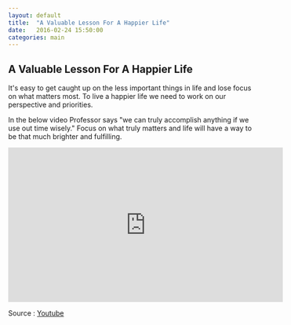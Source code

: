 ```yaml
---
layout: default
title:  "A Valuable Lesson For A Happier Life"
date:   2016-02-24 15:50:00
categories: main
---
```


<h2>A Valuable Lesson For A Happier Life</h2>

It's easy to get caught up on the less important things in life and lose focus on what matters most. To live a happier life we need to work on our perspective and priorities.

In the below video Professor says "we can truly accomplish anything if we use out time wisely." Focus on what truly matters and life will have a way to be that much brighter and fulfilling.


<div class="video-container"><iframe width="560" height="315" src="https://www.youtube.com/embed/SqGRnlXplx0?rel=0&amp;showinfo=0" frameborder="0" allowfullscreen></iframe></div>


Source : <a href="https://www.youtube.com/watch?v=SqGRnlXplx0" target="_blank">Youtube</a>
